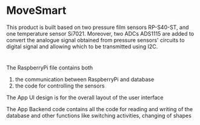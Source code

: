 # MoveSmart

This product is built based on two pressure film sensors RP-S40-ST, and one temperature sensor Si7021. Moreover, two ADCs ADS1115 are added to convert the analogue signal obtained from pressure sensors' circuits to digital signal and allowing which to be transmitted using I2C. 

# 
The RaspberryPi file contains both 
1. the communication between RaspberryPi and database
2. the code for controlling the sensors

The App UI design is for the overall layout of the user interface 

The App Backend code contains all the code for reading and writing of the database and other functions like switching activities, changing of shapes
